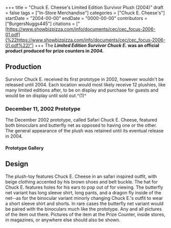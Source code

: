 +++
title = "Chuck E. Cheese's Limited Edition Survivor Plush (2004)"
draft = false
tags = ["In-Store Merchandise"]
categories = ["Chuck E. Cheese's"]
startDate = "2004-00-00"
endDate = "0000-00-00"
contributors = ["BurgersNuggs445"]
citations = ["[https://www.showbizpizza.com/info/documents/cec/cec_focus-2006-01.pdf](%22https://www.showbizpizza.com/info/documents/cec/cec_focus-2006-01.pdf%22)"]
+++
The ***Limited Edition Survivor Chuck E.* was an official product produced for prize counters in *2004.***

## Production

Survivor Chuck E. received its first prototype in 2002, however wouldn't be released until 2004. Each location would most likely receive 12 plushies, like many limited editions after, to be on display and purchase for guests and would be on display until sold out.^(1)^

### December 11, 2002 Prototype

The December 2002 prototype, called Safari Chuck E. Cheese, featured both binoculars and butterfly net as opposed to having one or the other. The general appearance of the plush was retained until its eventual release in 2004.

#### Prototype Gallery

## Design

The plush-toy features Chuck E. Cheese in an safari inspired outfit, with beige clothing accented by his brown shoes and belt buckle. The hat for Chuck E. features holes for his ears to pop out of for viewing.
The butterfly net variant has long sleeve shirt, long pants, and a dragon fly inside of the net--as for the binocular variant minorly changing Chuck E.'s outfit to wear a short sleeve shirt and shorts. In rare cases the butterfly net variant would be paired with the binoculars much like the prototype.
Any and all pictures of the item out there. Pictures of the item at the Prize Counter, inside stores, in magazines, or anywhere else should also be shown.
